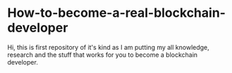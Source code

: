 # How-to-become-a-real-blockchain-developer
Hi, this is first repository of it's kind as I am putting my all knowledge, research and the stuff that works for you to become a blockchain developer.
